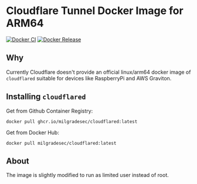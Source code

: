 # Cloudflare Tunnel Docker Image for ARM64

[![Docker CI](https://github.com/milgradesec/cloudflared-docker-arm64/actions/workflows/ci.yml/badge.svg)](https://github.com/milgradesec/cloudflared-docker-arm64/actions/workflows/ci.yml)
[![Docker Release](https://github.com/milgradesec/cloudflared-docker/actions/workflows/release.yml/badge.svg)](https://github.com/milgradesec/cloudflared-docker/actions/workflows/release.yml)

## Why

Currently Cloudflare doesn't provide an official linux/arm64 docker image of `cloudflared` suitable for devices like RaspberryPi and AWS Graviton.

## Installing `cloudflared`

Get from Github Container Registry:

```shell
docker pull ghcr.io/milgradesec/cloudflared:latest
```

Get from Docker Hub:

```shell
docker pull milgradesec/cloudflared:latest
```

## About

The image is slightly modified to run as limited user instead of root.

